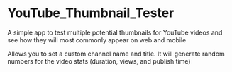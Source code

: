 # YouTube_Thumbnail_Tester
A simple app to test multiple potential thumbnails for YouTube videos and see how they will most commonly appear on web and mobile

Allows you to set a custom channel name and title. It will generate random numbers for the video stats (duration, views, and publish time)
